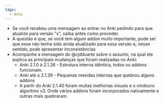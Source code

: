 ```yaml
---
tags:
  - Anki
---
```


+ Se você recebeu uma mensagem ao entrar no Anki pedindo para que atualize para versão "x", saiba antes como proceder.
+ A questão é que, se você tem algum addon muito importante, pode ser que esse não tenha sido ainda atualizado para essa versão e, nesse sentido, pode apresentar inconsistências
+ Acompanhe a mensagem do @cjdduarte sobre o assunto, na qual ele explica as principais mudanças que foram realizadas no Anki: 
	+ Anki 2.1.0 à 2.1.26 - Estrutura interna idêntica, todos os addons funcionam. 
	+ Anki até o 2.1.39 - Pequenas mexidas internas que quebrou alguns addons
	+ A partir do Anki 2.1.40 foram muitas melhorias visuais e o vindouro algoritmo v3. Onde vários addons foram incorporados nativamente e outras mais quebraram.